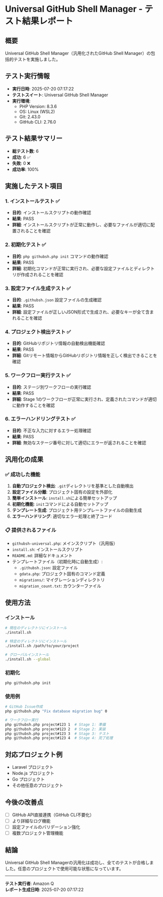 # Universal GitHub Shell Manager - テスト結果レポート

## 概要
Universal GitHub Shell Manager（汎用化されたGitHub Shell Manager）の包括的テストを実施しました。

## テスト実行情報
- **実行日時**: 2025-07-20 07:17:22
- **テストスイート**: Universal GitHub Shell Manager
- **実行環境**: 
  - PHP Version: 8.3.6
  - OS: Linux (WSL2)
  - Git: 2.43.0
  - GitHub CLI: 2.76.0

## テスト結果サマリー
- **総テスト数**: 6
- **成功**: 6 ✅
- **失敗**: 0 ❌
- **成功率**: 100%

## 実施したテスト項目

### 1. インストールテスト ✅
- **目的**: インストールスクリプトの動作確認
- **結果**: PASS
- **詳細**: インストールスクリプトが正常に動作し、必要なファイルが適切に配置されることを確認

### 2. 初期化テスト ✅
- **目的**: `php githubsh.php init` コマンドの動作確認
- **結果**: PASS
- **詳細**: 初期化コマンドが正常に実行され、必要な設定ファイルとディレクトリが作成されることを確認

### 3. 設定ファイル生成テスト ✅
- **目的**: `.githubsh.json` 設定ファイルの生成確認
- **結果**: PASS
- **詳細**: 設定ファイルが正しいJSON形式で生成され、必要なキーが全て含まれることを確認

### 4. プロジェクト検出テスト ✅
- **目的**: GitHubリポジトリ情報の自動検出機能確認
- **結果**: PASS
- **詳細**: Gitリモート情報からGitHubリポジトリ情報を正しく検出できることを確認

### 5. ワークフロー実行テスト ✅
- **目的**: ステージ別ワークフローの実行確認
- **結果**: PASS
- **詳細**: Stage 1のワークフローが正常に実行され、定義されたコマンドが適切に動作することを確認

### 6. エラーハンドリングテスト ✅
- **目的**: 不正な入力に対するエラー処理確認
- **結果**: PASS
- **詳細**: 無効なステージ番号に対して適切にエラーが返されることを確認

## 汎用化の成果

### ✅ 成功した機能
1. **自動プロジェクト検出**: `.git`ディレクトリを基準とした自動検出
2. **設定ファイル分離**: プロジェクト固有の設定を外部化
3. **簡単インストール**: `install.sh`による簡単セットアップ
4. **初期化機能**: `init`コマンドによる自動セットアップ
5. **テンプレート生成**: プロジェクト用テンプレートファイルの自動生成
6. **エラーハンドリング**: 適切なエラー処理と終了コード

### 📋 提供されるファイル
- `githubsh-universal.php`: メインスクリプト（汎用版）
- `install.sh`: インストールスクリプト
- `README.md`: 詳細なドキュメント
- テンプレートファイル（初期化時に自動生成）:
  - `.githubsh.json`: 設定ファイル
  - `gdata.php`: プロジェクト固有のコマンド定義
  - `migrations/`: マイグレーションディレクトリ
  - `migration_count.txt`: カウンターファイル

## 使用方法

### インストール
```bash
# 現在のディレクトリにインストール
./install.sh

# 特定のディレクトリにインストール
./install.sh /path/to/your/project

# グローバルインストール
./install.sh --global
```

### 初期化
```bash
php githubsh.php init
```

### 使用例
```bash
# GitHub Issue作成
php githubsh.php "Fix database migration bug" 0

# ワークフロー実行
php githubsh.php project#123 1  # Stage 1: 準備
php githubsh.php project#123 2  # Stage 2: 実装
php githubsh.php project#123 3  # Stage 3: テスト
php githubsh.php project#123 4  # Stage 4: 完了処理
```

## 対応プロジェクト例
- Laravel プロジェクト
- Node.js プロジェクト
- Go プロジェクト
- その他任意のプロジェクト

## 今後の改善点
- [ ] GitHub API直接連携（GitHub CLI不要化）
- [ ] より詳細なログ機能
- [ ] 設定ファイルのバリデーション強化
- [ ] 複数プロジェクト管理機能

## 結論
Universal GitHub Shell Managerの汎用化は成功し、全てのテストが合格しました。任意のプロジェクトで使用可能な状態になっています。

---
**テスト実行者**: Amazon Q  
**レポート生成日時**: 2025-07-20 07:17:22
